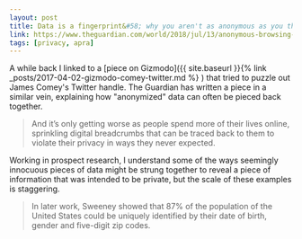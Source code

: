 ```yaml
---
layout: post
title: Data is a fingerprint&#58; why you aren't as anonymous as you think online
link: https://www.theguardian.com/world/2018/jul/13/anonymous-browsing-data-medical-records-identity-privacy
tags: [privacy, apra]
---
```


A while back I linked to a [piece on Gizmodo]({{ site.baseurl }}{% link _posts/2017-04-02-gizmodo-comey-twitter.md %} ) that tried to puzzle out James Comey's Twitter handle. The Guardian has written a piece in a similar vein, explaining how "anonymized" data can often be pieced back together.

> And it’s only getting worse as people spend more of their lives online, sprinkling digital breadcrumbs that can be traced back to them to violate their privacy in ways they never expected.

Working in prospect research, I understand some of the ways seemingly innocuous pieces of data might be strung together to reveal a piece of information that was intended to be private, but the scale of these examples is staggering.

> In later work, Sweeney showed that 87% of the population of the United States could be uniquely identified by their date of birth, gender and five-digit zip codes.
